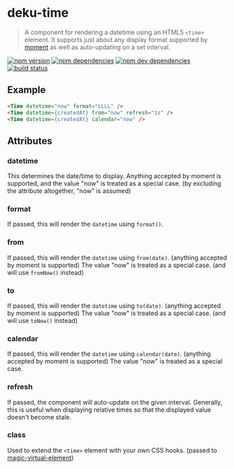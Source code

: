 # deku-time

> A component for rendering a datetime using an HTML5 `<time>` element. It supports just about any
> display format supported by [moment](http://momentjs.com) as well as auto-updating on a set interval.

[![npm version](https://img.shields.io/npm/v/deku-time.svg)](https://www.npmjs.com/package/deku-time)
[![npm dependencies](https://img.shields.io/david/dominicbarnes/deku-time.svg)](https://david-dm.org/dominicbarnes/deku-time)
[![npm dev dependencies](https://img.shields.io/david/dev/dominicbarnes/deku-time.svg)](https://david-dm.org/dominicbarnes/deku-time#info=devDependencies)
[![build status](https://img.shields.io/travis/dominicbarnes/deku-time.svg)](https://travis-ci.org/dominicbarnes/deku-time)

## Example

```html
<Time datetime="now" format="LLLL" />
<Time datetime={createdAt} from="now" refresh="1s" />
<Time datetime={createdAt} calendar="now" />
```

## Attributes

### datetime

This determines the date/time to display. Anything accepted by moment is supported, and the value "now"
is treated as a special case. (by excluding the attribute altogether, "now" is assumed)

### format

If passed, this will render the `datetime` using `format()`.

### from

If passed, this will render the `datetime` using `from(date)`. (anything accepted by moment is supported)
The value "now" is treated as a special case. (and will use `fromNow()` instead)

### to

If passed, this will render the `datetime` using `to(date)`. (anything accepted by moment is supported)
The value "now" is treated as a special case. (and will use `toNow()` instead)

### calendar

If passed, this will render the `datetime` using `calendar(date)`. (anything accepted by moment is supported)
The value "now" is treated as a special case.

### refresh

If passed, the component will auto-update on the given interval. Generally, this is useful when displaying
relative times so that the displayed value doesn't become stale.

### class

Used to extend the `<time>` element with your own CSS hooks. (passed to [magic-virtual-element](https://www.npmjs.com/package/magic-virtual-element))
